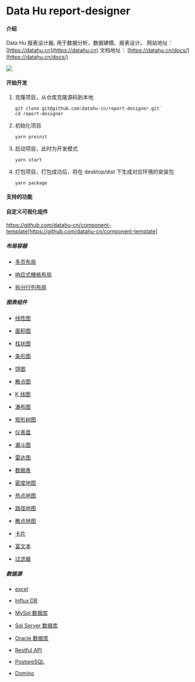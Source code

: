 # Data Hu report-designer

#### 介绍

Data Hu 报表设计器, 用于数据分析、数据建模、报表设计。
网站地址： [https://datahu.cn](https://datahu.cn)
文档地址： [https://datahu.cn/docs/](https://datahu.cn/docs/)

![](/datahu.gif)

#### 开始开发

1. 克隆项目，从仓库克隆源码到本地

   ```
   git clone git@github.com:datahu-cn/report-designer.git`
   cd report-designer
   ```

2. 初始化项目

   ```
   yarn preinit
   ```

3. 启动项目，此时为开发模式

   ```
   yarn start
   ```

4. 打包项目，打包成功后，将在 desktop/dist 下生成对应环境的安装包

   ```
   yarn package
   ```

#### 支持的功能

#### 自定义可视化组件

https://github.com/datahu-cn/component-template[https://github.com/datahu-cn/component-template]

##### 布局容器

- [多页布局](https://datahu.cn/docs/chart/page-layout.html)

- [响应式栅格布局](https://datahu.cn/docs/chart/grid-layout.html)

- [拆分行列布局](https://datahu.cn/docs/chart/split-layout.html)

##### 图表组件

- [线性图](https://datahu.cn/docs/chart/line-chart.html)

- [面积图](https://datahu.cn/docs/chart/area-chart.html)

- [柱状图](https://datahu.cn/docs/chart/bar-chart.html)

- [条形图](https://datahu.cn/docs/chart/bar-horizontal-chart.html)

- [饼图](https://datahu.cn/docs/chart/pie-chart.html)

- [散点图](https://datahu.cn/docs/chart/scatter-chart.html)

- [K 线图](https://datahu.cn/docs/chart/candlestick-chart.html)

- [瀑布图](https://datahu.cn/docs/chart/waterfall-chart.html)

- [矩形树图](https://datahu.cn/docs/chart/treemap-chart.html)

- [仪表盘](https://datahu.cn/docs/chart/gauge-chart.html)

- [漏斗图](https://datahu.cn/docs/chart/funnel-chart.html)

- [雷达图](https://datahu.cn/docs/chart/radar-chart.html)

- [数据表](https://datahu.cn/docs/chart/data-table.html)

- [密度地图](https://datahu.cn/docs/chart/density-map-chart.html)

- [热点地图](https://datahu.cn/docs/chart/heat-amap-chart.html)

- [路径地图](https://datahu.cn/docs/chart/lines-amap-chart.html)

- [散点地图](https://datahu.cn/docs/chart/scatter-amap-chart.html)

- [卡片](https://datahu.cn/docs/chart/card.html)

- [富文本](https://datahu.cn/docs/chart/rich-text.html)

- [过滤器](https://datahu.cn/docs/chart/simple-slicer.html)

##### 数据源

- [excel](https://datahu.cn/docs/datasource/excel.html)

- [Influx DB](https://datahu.cn/docs/datasource/influx.html)

- [MySql 数据库](https://datahu.cn/docs/datasource/mysql.html)

- [Sql Server 数据库](https://datahu.cn/docs/datasource/sqlserver.html)

- [Oracle 数据库](https://datahu.cn/docs/datasource/oracle.html)

- [Restful API](https://datahu.cn/docs/datasource/restful.html)

- [PostgreSQL](https://datahu.cn/docs/datasource/postgresql.html)

- [Domino](https://datahu.cn/docs/datasource/domino.html)
